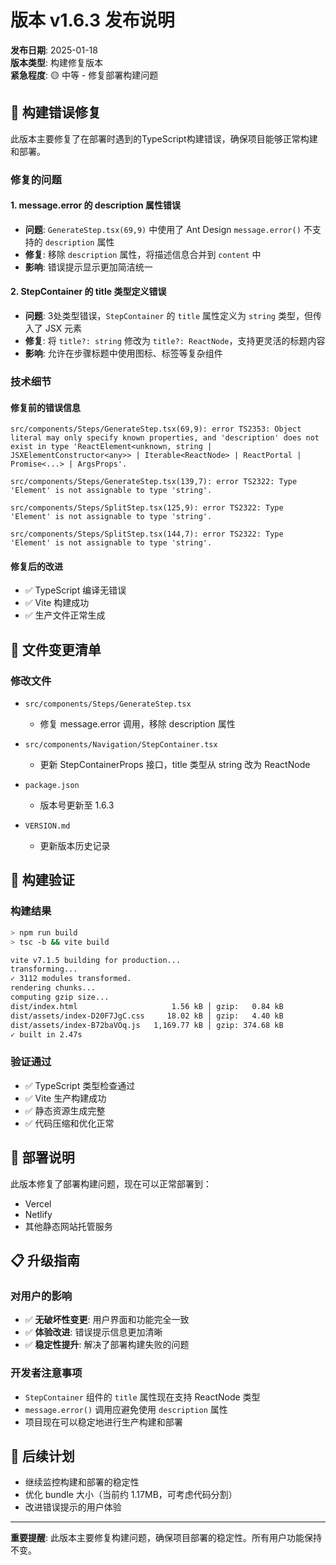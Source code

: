 # 版本 v1.6.3 发布说明

**发布日期**: 2025-01-18  
**版本类型**: 构建修复版本  
**紧急程度**: 🟡 中等 - 修复部署构建问题

## 🔧 构建错误修复

此版本主要修复了在部署时遇到的TypeScript构建错误，确保项目能够正常构建和部署。

### 修复的问题

#### 1. message.error 的 description 属性错误
- **问题**: `GenerateStep.tsx(69,9)` 中使用了 Ant Design `message.error()` 不支持的 `description` 属性
- **修复**: 移除 `description` 属性，将描述信息合并到 `content` 中
- **影响**: 错误提示显示更加简洁统一

#### 2. StepContainer 的 title 类型定义错误
- **问题**: 3处类型错误，`StepContainer` 的 `title` 属性定义为 `string` 类型，但传入了 JSX 元素
- **修复**: 将 `title?: string` 修改为 `title?: ReactNode`，支持更灵活的标题内容
- **影响**: 允许在步骤标题中使用图标、标签等复杂组件

### 技术细节

#### 修复前的错误信息
```
src/components/Steps/GenerateStep.tsx(69,9): error TS2353: Object literal may only specify known properties, and 'description' does not exist in type 'ReactElement<unknown, string | JSXElementConstructor<any>> | Iterable<ReactNode> | ReactPortal | Promise<...> | ArgsProps'.

src/components/Steps/GenerateStep.tsx(139,7): error TS2322: Type 'Element' is not assignable to type 'string'.

src/components/Steps/SplitStep.tsx(125,9): error TS2322: Type 'Element' is not assignable to type 'string'.

src/components/Steps/SplitStep.tsx(144,7): error TS2322: Type 'Element' is not assignable to type 'string'.
```

#### 修复后的改进
- ✅ TypeScript 编译无错误
- ✅ Vite 构建成功
- ✅ 生产文件正常生成

## 📝 文件变更清单

### 修改文件
- `src/components/Steps/GenerateStep.tsx`
  - 修复 message.error 调用，移除 description 属性
  
- `src/components/Navigation/StepContainer.tsx`
  - 更新 StepContainerProps 接口，title 类型从 string 改为 ReactNode

- `package.json`
  - 版本号更新至 1.6.3

- `VERSION.md`
  - 更新版本历史记录

## 🧪 构建验证

### 构建结果
```bash
> npm run build
> tsc -b && vite build

vite v7.1.5 building for production...
transforming...
✓ 3112 modules transformed.
rendering chunks...
computing gzip size...
dist/index.html                     1.56 kB │ gzip:   0.84 kB
dist/assets/index-D20F7JgC.css     18.02 kB │ gzip:   4.40 kB
dist/assets/index-B72baVOq.js   1,169.77 kB │ gzip: 374.68 kB
✓ built in 2.47s
```

### 验证通过
- ✅ TypeScript 类型检查通过
- ✅ Vite 生产构建成功
- ✅ 静态资源生成完整
- ✅ 代码压缩和优化正常

## 🚀 部署说明

此版本修复了部署构建问题，现在可以正常部署到：
- Vercel
- Netlify  
- 其他静态网站托管服务

## 📋 升级指南

### 对用户的影响
- ✅ **无破坏性变更**: 用户界面和功能完全一致
- ✅ **体验改进**: 错误提示信息更加清晰
- ✅ **稳定性提升**: 解决了部署构建失败的问题

### 开发者注意事项
- `StepContainer` 组件的 `title` 属性现在支持 ReactNode 类型
- `message.error()` 调用应避免使用 `description` 属性
- 项目现在可以稳定地进行生产构建和部署

## 🔮 后续计划

- 继续监控构建和部署的稳定性
- 优化 bundle 大小（当前约 1.17MB，可考虑代码分割）
- 改进错误提示的用户体验

---

**重要提醒**: 此版本主要修复构建问题，确保项目部署的稳定性。所有用户功能保持不变。